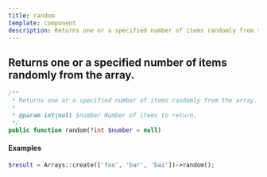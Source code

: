 ```yaml
---
title: random
template: component
description: Returns one or a specified number of items randomly from the array.
---
```


<h2 class="font-normal text-lg">
Returns one or a specified number of items randomly from the array.
</h2>

```php
/**
 * Returns one or a specified number of items randomly from the array.
 *
 * @param int|null $number Number of items to return.
 */
public function random(?int $number = null)
```

#### Examples

```php
$result = Arrays::create(['foo', 'bar', 'baz'])->random();
```
